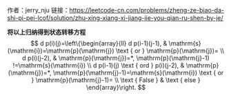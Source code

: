 作者：jerry_nju
链接：https://leetcode-cn.com/problems/zheng-ze-biao-da-shi-pi-pei-lcof/solution/zhu-xing-xiang-xi-jiang-jie-you-qian-ru-shen-by-je/

**将以上归纳得到状态转移方程**
$$
d p(i)(j)=\left\{\begin{array}{ll}
d p(i-1)(j-1), & \mathrm{s}(\mathrm{i})=\mathrm{p}(\mathrm{j}) \text { or } \mathrm{p}(\mathrm{j})= \\
d p(i)(j-2), & \mathrm{p}(\mathrm{j})=*, \mathrm{p}(\mathrm{j}-1) !=\mathrm{s}(\mathrm{i}) \\
d p(i-1)(j) \text { ord } p(i)(j-2), & \mathrm{p}(\mathrm{j})=*, \mathrm{p}(\mathrm{j}-1)=\mathrm{s}(\mathrm{i}) \text { or } \mathrm{p}(\mathrm{j}-1)= \\
\text { False } & \text { else }
\end{array}\right.
$$
